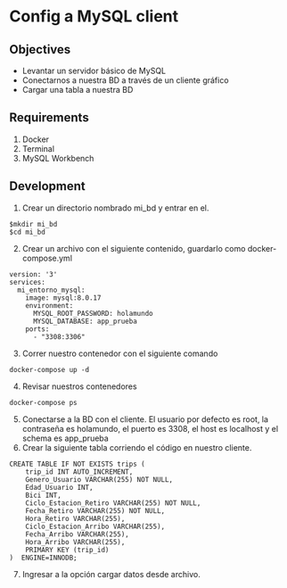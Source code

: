 # Config a MySQL client

## Objectives

- Levantar un servidor básico de MySQL
- Conectarnos a nuestra BD a través de un cliente gráfico 
- Cargar una tabla a nuestra BD

## Requirements

1. Docker
2. Terminal
3. MySQL Workbench

## Development

1. Crear un directorio nombrado mi_bd y entrar en el.
```
$mkdir mi_bd
$cd mi_bd
```

2. Crear un archivo con el siguiente contenido, guardarlo como docker-compose.yml
```
version: '3'
services:
  mi_entorno_mysql:
    image: mysql:8.0.17
    environment:
      MYSQL_ROOT_PASSWORD: holamundo
      MYSQL_DATABASE: app_prueba
    ports:
      - "3308:3306"
```

3. Correr nuestro contenedor con el siguiente comando
```
docker-compose up -d
```
4. Revisar nuestros contenedores
```
docker-compose ps
```
5. Conectarse a la BD con el cliente. El usuario por defecto es root, la contraseña es holamundo, el puerto es 3308, el host es localhost y el schema es app_prueba
6. Crear la siguiente tabla corriendo el código en nuestro cliente.
```
CREATE TABLE IF NOT EXISTS trips (
    trip_id INT AUTO_INCREMENT,
    Genero_Usuario VARCHAR(255) NOT NULL,
    Edad_Usuario INT,
    Bici INT,
    Ciclo_Estacion_Retiro VARCHAR(255) NOT NULL,
    Fecha_Retiro VARCHAR(255) NOT NULL,
    Hora_Retiro VARCHAR(255),
    Ciclo_Estacion_Arribo VARCHAR(255),
    Fecha_Arribo VARCHAR(255),
    Hora_Arribo VARCHAR(255),
    PRIMARY KEY (trip_id)
)  ENGINE=INNODB;
```
7. Ingresar a la opción cargar datos desde archivo.